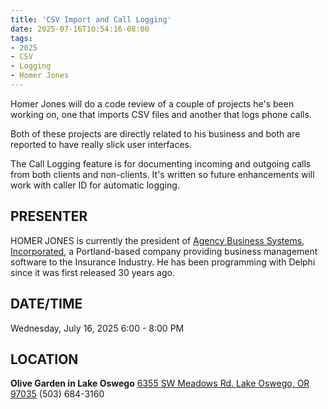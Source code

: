 ```yaml
---
title: 'CSV Import and Call Logging'
date: 2025-07-16T10:54:16-08:00
tags: 
- 2025
- CSV
- Logging
- Homer Jones
---
```


Homer Jones will do a code review of a couple of projects he's been working on, one that imports CSV files and another that logs phone calls.

<!--more-->

Both of these projects are directly related to his business and both are reported to have really slick user interfaces.

The Call Logging feature is for documenting incoming and outgoing calls from both clients and non-clients. It's written so future enhancements will work with caller ID for automatic logging.


## PRESENTER ##

HOMER JONES is currently the president of [Agency Business Systems, Incorporated](https://agencybusys.com/), a Portland-based company providing business management software to the Insurance Industry. He has been programming with Delphi since it was first released 30 years ago.

## DATE/TIME ##

Wednesday, July 16, 2025
6:00 - 8:00 PM

## LOCATION ##

**Olive Garden in Lake Oswego**
[6355 SW Meadows Rd.
Lake Oswego, OR 97035](https://www.olivegarden.com/locations/or/lake-oswego/lake-oswego/1394)
(503) 684-3160